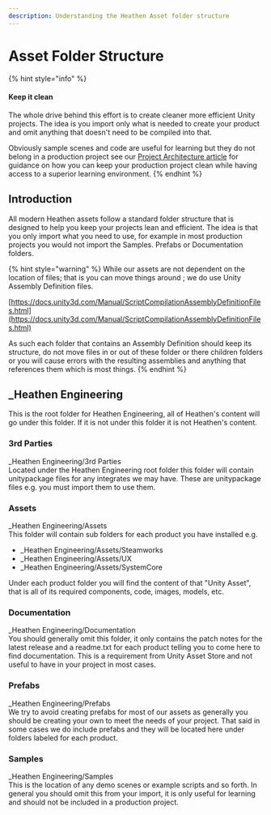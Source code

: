 ```yaml
---
description: Understanding the Heathen Asset folder structure
---
```


# Asset Folder Structure

{% hint style="info" %}
#### Keep it clean

The whole drive behind this effort is to create cleaner more efficient Unity projects. The idea is you import only what is needed to create your product and omit anything that doesn't need to be compiled into that.

Obviously sample scenes and code are useful for learning but they do not belong in a production project see our [Project Architecture article](../../company/concepts/design/project-architecture.md) for guidance on how you can keep your production project clean while having access to a superior learning environment.
{% endhint %}

## Introduction

All modern Heathen assets follow a standard folder structure that is designed to help you keep your projects lean and efficient. The idea is that you only import what you need to use, for example in most production projects you would not import the Samples. Prefabs or Documentation folders.

{% hint style="warning" %}
While our assets are not dependent on the location of files; that is you can move things around ; we do use Unity Assembly Definition files.

[https://docs.unity3d.com/Manual/ScriptCompilationAssemblyDefinitionFiles.html](https://docs.unity3d.com/Manual/ScriptCompilationAssemblyDefinitionFiles.html)

As such each folder that contains an Assembly Definition should keep its structure, do not move files in or out of these folder or there children folders or you will cause errors with the resulting assemblies and anything that references them which is most things.
{% endhint %}

## \_Heathen Engineering

This is the root folder for Heathen Engineering, all of Heathen's content will go under this folder. If it is not under this folder it is not Heathen's content.

### 3rd Parties

\_Heathen Engineering/3rd Parties\
Located under the Heathen Engineering root folder this folder will contain unitypackage files for any integrates we may have. These are unitypackage files e.g. you must import them to use them.

### Assets

\_Heathen Engineering/Assets\
This folder will contain sub folders for each product you have installed e.g.&#x20;

* \_Heathen Engineering/Assets/Steamworks
* \_Heathen Engineering/Assets/UX
* \_Heathen Engineering/Assets/SystemCore

Under each product folder you will find the content of that "Unity Asset", that is all of its required components, code, images, models, etc.

### Documentation

\_Heathen Engineering/Documentation\
You should generally omit this folder, it only contains the patch notes for the latest release and a readme.txt for each product telling you to come here to find documentation. This is a requirement from Unity Asset Store and not useful to have in your project in most cases.

### Prefabs

\_Heathen Engineering/Prefabs\
We try to avoid creating prefabs for most of our assets as generally you should be creating your own to meet the needs of your project. That said in some cases we do include prefabs and they will be located here under folders labeled for each product.

### Samples

\_Heathen Engineering/Samples\
This is the location of any demo scenes or example scripts and so forth. In general you should omit this from your import, it is only useful for learning and should not be included in a production project.
